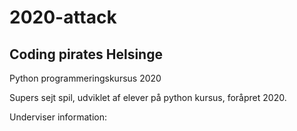 # 2020-attack
## Coding pirates Helsinge
Python programmeringskursus 2020

Supers sejt spil, udviklet af elever på python kursus, foråpret 2020.

Underviser information: [](doc/index.md)





